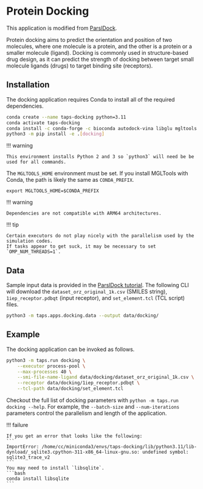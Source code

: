 # Protein Docking

This application is modified from [ParslDock](https://github.com/Parsl/parsl-docking-tutorial/blob/main/ParslDock.ipynb).

Protein docking aims to predict the orientation and position of two molecules, where one molecule is a protein, and the other is a protein or a smaller molecule (ligand).
Docking is commonly used in structure-based drug design, as it can predict the strength of docking between target small molecule ligands (drugs) to target binding site (receptors).

## Installation

The docking application requires Conda to install all of the required dependencies.

```bash
conda create --name taps-docking python=3.11
conda activate taps-docking
conda install -c conda-forge -c bioconda autodock-vina libglu mgltools vmd
python3 -m pip install -e .[docking]
```

!!! warning

    This environment installs Python 2 and 3 so `python3` will need be be used for all commands.

The `MGLTOOLS_HOME` environment must be set.
If you install MGLTools with Conda, the path is likely the same as `CONDA_PREFIX`.
```
export MGLTOOLS_HOME=$CONDA_PREFIX
```

!!! warning

    Dependencies are not compatible with ARM64 architectures.

!!! tip

    Certain executors do not play nicely with the parallelism used by the simulation codes.
    If tasks appear to get suck, it may be necessary to set `OMP_NUM_THREADS=1`.

## Data

Sample input data is provided in the [ParslDock tutorial](https://github.com/Parsl/parsl-docking-tutorial/blob/main/ParslDock.ipynb).
The following CLI will download the `dataset_orz_original_1k.csv` (SMILES string), `1iep_receptor.pdbqt` (input receptor), and `set_element.tcl` (TCL script) files.

```bash
python3 -m taps.apps.docking.data --output data/docking/
```

## Example

The docking application can be invoked as follows.

```bash
python3 -m taps.run docking \
    --executor process-pool \
    --max-processes 40 \
    --smi-file-name-ligand data/docking/dataset_orz_original_1k.csv \
    --receptor data/docking/1iep_receptor.pdbqt \
    --tcl-path data/docking/set_element.tcl
```

Checkout the full list of docking parameters with `python -m taps.run docking --help`.
For example, the `--batch-size` and `--num-iterations` parameters control the parallelism and length of the application.

!!! failure

    If you get an error that looks like the following:
    ```
    ImportError: /home/cc/miniconda3/envs/taps-docking/lib/python3.11/lib-dynload/_sqlite3.cpython-311-x86_64-linux-gnu.so: undefined symbol: sqlite3_trace_v2
    ```
    You may need to install `libsqlite`.
    ```bash
    conda install libsqlite
    ```
